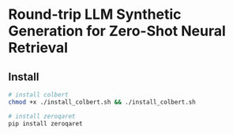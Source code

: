 # Round-trip LLM Synthetic Generation for Zero-Shot Neural Retrieval

<!-- WARNING: THIS FILE WAS AUTOGENERATED! DO NOT EDIT! -->

## Install

``` sh
# install colbert
chmod +x ./install_colbert.sh && ./install_colbert.sh

# install zeroqaret
pip install zeroqaret
```
